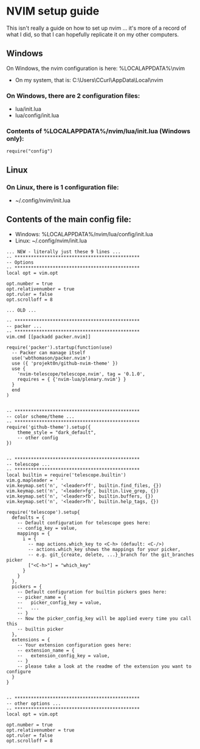 # NVIM setup guide

This isn't really a guide on how to set up nvim ... it's more of a record of what I did, so that I can hopefully replicate it on my other computers.

## Windows
On Windows, the nvim configuration is here: %LOCALAPPDATA%\nvim
- On my system, that is: C:\Users\CCurl\AppData\Local\nvim

### On Windows, there are 2 configuration files:
- lua/init.lua
- lua/config/init.lua

### Contents of %LOCALAPPDATA%/nvim/lua/init.lua (Windows only):
```
require("config")
```

## Linux
### On Linux, there is 1 configuration file:
- ~/.config/nvim/init.lua

## Contents of the main config file:
- Windows: %LOCALAPPDATA%/nvim/lua/config/init.lua
- Linux: ~/.config/nvim/init.lua
```
... NEW - literally just these 9 lines ...
-- **********************************************
-- Options
-- **********************************************
local opt = vim.opt

opt.number = true
opt.relativenumber = true
opt.ruler = false
opt.scrolloff = 8

... OLD ...

-- **********************************************
-- packer ...
-- **********************************************
vim.cmd [[packadd packer.nvim]]

require('packer').startup(function(use)
  -- Packer can manage itself
  use('wbthomason/packer.nvim')
  use ({ 'projekt0n/github-nvim-theme' })
  use {
    'nvim-telescope/telescope.nvim', tag = '0.1.0',
    requires = { {'nvim-lua/plenary.nvim'} }
  }
  end
)


-- **********************************************
-- color scheme/theme ...
-- **********************************************
require('github-theme').setup({
	theme_style = "dark_default",
	-- other config
})


-- **********************************************
-- telescope ...
-- **********************************************
local builtin = require('telescope.builtin')
vim.g.mapleader = ' '
vim.keymap.set('n', '<leader>ff', builtin.find_files, {})
vim.keymap.set('n', '<leader>fg', builtin.live_grep, {})
vim.keymap.set('n', '<leader>fb', builtin.buffers, {})
vim.keymap.set('n', '<leader>fh', builtin.help_tags, {})

require('telescope').setup{
  defaults = {
    -- Default configuration for telescope goes here:
    -- config_key = value,
    mappings = {
      i = {
        -- map actions.which_key to <C-h> (default: <C-/>)
        -- actions.which_key shows the mappings for your picker,
        -- e.g. git_{create, delete, ...}_branch for the git_branches picker
        ["<C-h>"] = "which_key"
      }
    }
  },
  pickers = {
    -- Default configuration for builtin pickers goes here:
    -- picker_name = {
    --   picker_config_key = value,
    --   ...
    -- }
    -- Now the picker_config_key will be applied every time you call this
    -- builtin picker
  },
  extensions = {
    -- Your extension configuration goes here:
    -- extension_name = {
    --   extension_config_key = value,
    -- }
    -- please take a look at the readme of the extension you want to configure
  }
}


-- **********************************************
-- other options ...
-- **********************************************
local opt = vim.opt

opt.number = true
opt.relativenumber = true
opt.ruler = false
opt.scrolloff = 8
```
